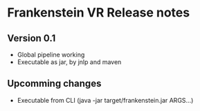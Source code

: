 # Frankenstein VR Release notes
## Version 0.1
- Global pipeline working
- Executable as jar, by jnlp and maven

## Upcomming changes
- Executable from CLI (java -jar target/frankenstein.jar ARGS...)

